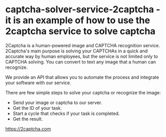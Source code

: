 # captcha-solver-service-2captcha - it is an example of how to use the 2captcha service to solve captcha

2Captcha is a human-powered image and CAPTCHA recognition service. 2Captcha's main purpose is solving your CAPTCHAs in a quick and accurate way by human employees, but the service is not limited only to CAPTCHA solving. You can convert to text any image that a human can recognize.

We provide an API that allows you to automate the process and integrate your software with our service.

There are few simple steps to solve your captcha or recognize the image:

 - Send your image or captcha to our server.
 - Get the ID of your task.
 - Start a cycle that checks if your task is completed.
 - Get the result.

https://2captcha.com